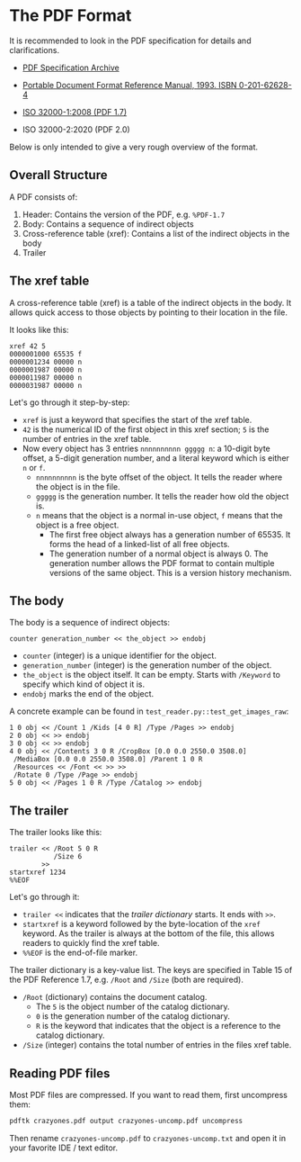 # The PDF Format

It is recommended to look in the PDF specification for details and clarifications.

* [PDF Specification Archive](https://pdfa.org/resource/pdf-specification-archive/)

* [Portable Document Format Reference Manual, 1993. ISBN 0-201-62628-4](https://opensource.adobe.com/dc-acrobat-sdk-docs/pdfstandards/pdfreference1.0.pdf)

* [ISO 32000-1:2008 (PDF 1.7)](https://opensource.adobe.com/dc-acrobat-sdk-docs/pdfstandards/PDF32000_2008.pdf)

* ISO 32000-2:2020 (PDF 2.0)

Below is only intended to give a very rough overview of the format.

## Overall Structure

A PDF consists of:

1. Header: Contains the version of the PDF, e.g. `%PDF-1.7`
2. Body: Contains a sequence of indirect objects
3. Cross-reference table (xref): Contains a list of the indirect objects in the body
4. Trailer

## The xref table

A cross-reference table (xref) is a table of the indirect objects in the body.
It allows quick access to those objects by pointing to their location in the file.

It looks like this:

```text
xref 42 5
0000001000 65535 f
0000001234 00000 n
0000001987 00000 n
0000011987 00000 n
0000031987 00000 n
```

Let's go through it step-by-step:

* `xref` is just a keyword that specifies the start of the xref table.
* `42` is the numerical ID of the first object in this xref section; `5` is the number of entries in the xref table.
* Now every object has 3 entries `nnnnnnnnnn ggggg n`: a 10-digit byte offset,
  a 5-digit generation number, and a literal keyword which is either `n` or `f`.
    * `nnnnnnnnnn` is the byte offset of the object. It tells the reader where
      the object is in the file.
    * `ggggg` is the generation number. It tells the reader how old the object is.
    * `n` means that the object is a normal in-use object, `f` means that the object
      is a free object.
        * The first free object always has a generation number of 65535. It forms
          the head of a linked-list of all free objects.
        * The generation number of a normal object is always 0. The generation
          number allows the PDF format to contain multiple versions of the same
          object. This is a version history mechanism.

## The body

The body is a sequence of indirect objects:

`counter generation_number << the_object >> endobj`

* `counter` (integer) is a unique identifier for the object.
* `generation_number` (integer) is the generation number of the object.
* `the_object` is the object itself. It can be empty. Starts with `/Keyword` to
  specify which kind of object it is.
* `endobj` marks the end of the object.

A concrete example can be found in `test_reader.py::test_get_images_raw`:

```text
1 0 obj << /Count 1 /Kids [4 0 R] /Type /Pages >> endobj
2 0 obj << >> endobj
3 0 obj << >> endobj
4 0 obj << /Contents 3 0 R /CropBox [0.0 0.0 2550.0 3508.0]
 /MediaBox [0.0 0.0 2550.0 3508.0] /Parent 1 0 R
 /Resources << /Font << >> >>
 /Rotate 0 /Type /Page >> endobj
5 0 obj << /Pages 1 0 R /Type /Catalog >> endobj
```

## The trailer

The trailer looks like this:

```text
trailer << /Root 5 0 R
           /Size 6
        >>
startxref 1234
%%EOF
```

Let's go through it:

* `trailer <<` indicates that the *trailer dictionary* starts. It ends with `>>`.
* `startxref` is a keyword followed by the byte-location of the `xref` keyword.
  As the trailer is always at the bottom of the file, this allows readers to
  quickly find the xref table.
* `%%EOF` is the end-of-file marker.

The trailer dictionary is a key-value list. The keys are specified in
Table 15 of the PDF Reference 1.7, e.g. `/Root` and `/Size` (both are required).

* `/Root` (dictionary) contains the document catalog.
    * The `5` is the object number of the catalog dictionary.
    * `0` is the generation number of the catalog dictionary.
    * `R` is the keyword that indicates that the object is a reference to the
      catalog dictionary.
* `/Size` (integer) contains the total number of entries in the files xref table.


## Reading PDF files

Most PDF files are compressed. If you want to read them, first uncompress them:

```bash
pdftk crazyones.pdf output crazyones-uncomp.pdf uncompress
```

Then rename `crazyones-uncomp.pdf` to `crazyones-uncomp.txt` and open it in
your favorite IDE / text editor.
